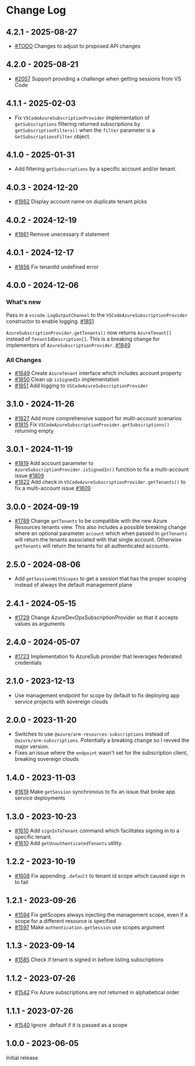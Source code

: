 # Change Log

## 4.2.1 - 2025-08-27

* [#TODO](https://github.com/microsoft/vscode-azuretools/pull/TODO) Changes to adjust to proposed API changes

## 4.2.0 - 2025-08-21

* [#2057](https://github.com/microsoft/vscode-azuretools/pull/2057) Support providing a challenge when getting sessions from VS Code

## 4.1.1 - 2025-02-03

* Fix `VSCodeAzureSubscriptionProvider` implementation of `getSubscriptions` filtering returned subscriptions by `getSubscriptionFilters()` when the `filter` parameter is a `GetSubscriptionsFilter` object.

## 4.1.0 - 2025-01-31

* Add filtering `getSubscriptions` by a specific account and/or tenant.

## 4.0.3 - 2024-12-20
* [#1862](https://github.com/microsoft/vscode-azuretools/pull/1862) Display account name on duplicate tenant picks

## 4.0.2 - 2024-12-19

* [#1861](https://github.com/microsoft/vscode-azuretools/pull/1861) Remove unecessary if statement

## 4.0.1 - 2024-12-17

* [#1856](https://github.com/microsoft/vscode-azuretools/pull/1856) Fix tenantId undefined error

## 4.0.0 - 2024-12-06

### What's new
Pass in a `vscode.LogOutputChannel` to the `VSCodeAzureSubscriptionProvider` constructor to enable logging. [#1851](https://github.com/microsoft/vscode-azuretools/pull/1851)

`AzureSubscriptionProvider.getTenants()` now returns `AzureTenant[]` instead of `TenantIdDescription[]`. This is a breaking change for implementors of `AzureSubscriptionProvider`. [#1849](https://github.com/microsoft/vscode-azuretools/pull/1849)

### All Changes
* [#1849](https://github.com/microsoft/vscode-azuretools/pull/1849) Create `AzureTenant` interface which includes account property
* [#1850](https://github.com/microsoft/vscode-azuretools/pull/1850) Clean up `isSignedIn` implementation
* [#1851](https://github.com/microsoft/vscode-azuretools/pull/1851) Add logging to `VSCodeAzureSubscriptionProvider`

## 3.1.0 - 2024-11-26

* [#1827](https://github.com/microsoft/vscode-azuretools/pull/1827) Add more comprehensive support for multi-account scenarios
* [#1815](https://github.com/microsoft/vscode-azuretools/issues/1815) Fix `VSCodeAzureSubscriptionProvider.getSubscriptions()` returning empty

## 3.0.1 - 2024-11-19
* [#1819](https://github.com/microsoft/vscode-azuretools/pull/1819) Add account parameter to `AzureSubscriptionProvider.isSignedIn()` function to fix a multi-account issue [#1809](https://github.com/microsoft/vscode-azuretools/issues/1809)
* [#1822](https://github.com/microsoft/vscode-azuretools/pull/1822) Add check in `VSCodeAzureSubscriptionProvider.getTenants()` to fix a multi-account issue [#1809](https://github.com/microsoft/vscode-azuretools/issues/1809)

## 3.0.0 - 2024-09-19
* [#1789](https://github.com/microsoft/vscode-azuretools/pull/1789) Change `getTenants` to be compatible with the new Azure Resources tenants view. This also includes a possible breaking change where an optional parameter `account` which when passed in `getTenants` will return the tenants associated with that single account. Otherwise `getTenants` will return the tenants for all authenticated accounts.

## 2.5.0 - 2024-08-06

* Add `getSessionWithScopes` to get a session that has the proper scoping instead of always the default management plane

## 2.4.1 - 2024-05-15

* [#1729](https://github.com/microsoft/vscode-azuretools/pull/1729) Change AzureDevOpsSubscriptionProvider so that it accepts values as arguments

## 2.4.0 - 2024-05-07

* [#1723](https://github.com/microsoft/vscode-azuretools/pull/1723) Implementation fo AzureSub provider that leverages federated credentials

## 2.1.0 - 2023-12-13

* Use management endpoint for scope by default to fix deploying app service projects with sovereign clouds

## 2.0.0 - 2023-11-20

* Switches to use `@azure/arm-resources-subscriptions` instead of `@azure/arm-subscriptions`. Potentially a breaking change so I revved the major version.
* Fixes an issue where the `endpoint` wasn't set for the subscription client, breaking sovereign clouds

## 1.4.0 - 2023-11-03
* [#1619](https://github.com/microsoft/vscode-azuretools/pull/1619) Make `getSession` synchronous to fix an issue that broke app service deployments

## 1.3.0 - 2023-10-23

* [#1610](https://github.com/microsoft/vscode-azuretools/pull/1610) Add `signInToTenant` command which facilitates signing in to a specific tenant.
* [#1610](https://github.com/microsoft/vscode-azuretools/pull/1610) Add `getUnauthenticatedTenants` utility.

## 1.2.2 - 2023-10-19

* [#1608](https://github.com/microsoft/vscode-azuretools/pull/1608) Fix appending `.default` to tenant id scope which caused sign in to fail

## 1.2.1 - 2023-09-26

* [#1594](https://github.com/microsoft/vscode-azuretools/pull/1594) Fix getScopes always injecting the management scope, even if a scope for a different resource is specified
* [#1597](https://github.com/microsoft/vscode-azuretools/pull/1597) Make `authentication.getSession` use scopes argument

## 1.1.3 - 2023-09-14

* [#1585](https://github.com/microsoft/vscode-azuretools/pull/1585) Check if tenant is signed in before listing subscriptions

## 1.1.2 - 2023-07-26

* [#1542](https://github.com/microsoft/vscode-azuretools/pull/1542) Fix Azure subscriptions are not returned in alphabetical order

## 1.1.1 - 2023-07-26

* [#1540](https://github.com/microsoft/vscode-azuretools/pull/1540) Ignore .default if it is passed as a scope

## 1.0.0 - 2023-06-05

Initial release
